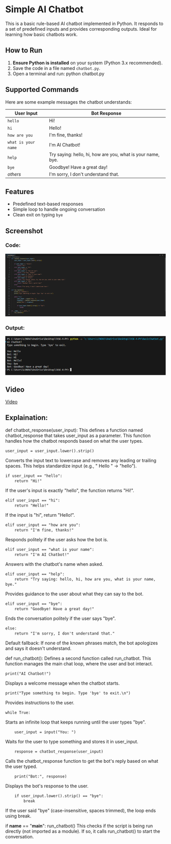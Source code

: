 # Simple AI Chatbot

This is a basic rule-based AI chatbot implemented in Python. It responds to a set of predefined inputs and provides corresponding outputs. Ideal for learning how basic chatbots work.

## How to Run

1. **Ensure Python is installed** on your system (Python 3.x recommended).
2. Save the code in a file named `chatbot.py`.
3. Open a terminal and run:
   python chatbot.py

## Supported Commands

Here are some example messages the chatbot understands:

| User Input            | Bot Response                                                |
| --------------------- | ----------------------------------------------------------- |
| `hello`             | Hi!                                                         |
| `hi`                | Hello!                                                      |
| `how are you`       | I'm fine, thanks!                                           |
| `what is your name` | I'm AI Chatbot!                                             |
| `help`              | Try saying: hello, hi, how are you, what is your name, bye. |
| `bye`               | Goodbye! Have a great day!                                  |
| *others*            | I'm sorry, I don't understand that.                         |

## Features

* Predefined text-based responses
* Simple loop to handle ongoing conversation
* Clean exit on typing `bye`

## Screenshot
### Code:
![image](https://github.com/ashishyadav-1510/CodeAlpha_Basic_Chatbot/blob/main/Screenshot/Screenshot%202025-07-19%20211937.png?raw=true)

### Output:
![image](https://github.com/ashishyadav-1510/CodeAlpha_Basic_Chatbot/blob/main/Screenshot/Screenshot%202025-07-19%20212036.png?raw=true)

## Video
[Video](https://youtu.be/ZYDOOXzP2pE)

## Explaination:

def chatbot_response(user_input):
This defines a function named chatbot_response that takes user_input as a parameter.
This function handles how the chatbot responds based on what the user types.

    user_input = user_input.lower().strip()
Converts the input text to lowercase and removes any leading or trailing spaces.
This helps standardize input (e.g., " Hello " → "hello").

    if user_input == "hello":
        return "Hi!"
If the user's input is exactly "hello", the function returns "Hi!".

    elif user_input == "hi":
        return "Hello!"
If the input is "hi", return "Hello!".

    elif user_input == "how are you":
        return "I'm fine, thanks!"
Responds politely if the user asks how the bot is.

    elif user_input == "what is your name":
        return "I'm AI Chatbot!"
Answers with the chatbot's name when asked.

    elif user_input == "help":
        return "Try saying: hello, hi, how are you, what is your name, bye."
Provides guidance to the user about what they can say to the bot.

    elif user_input == "bye":
        return "Goodbye! Have a great day!"
Ends the conversation politely if the user says "bye".

    else:
        return "I'm sorry, I don't understand that."
Default fallback: If none of the known phrases match, the bot apologizes and says it doesn't understand.

def run_chatbot():
Defines a second function called run_chatbot.
This function manages the main chat loop, where the user and bot interact.

    print("AI Chatbot!")
Displays a welcome message when the chatbot starts.

    print("Type something to begin. Type 'bye' to exit.\n")
Provides instructions to the user.

    while True:
Starts an infinite loop that keeps running until the user types "bye".

        user_input = input("You: ")
Waits for the user to type something and stores it in user_input.

        response = chatbot_response(user_input)
Calls the chatbot_response function to get the bot's reply based on what the user typed.

        print("Bot:", response)
Displays the bot's response to the user.

        if user_input.lower().strip() == "bye":
            break
If the user said "bye" (case-insensitive, spaces trimmed), the loop ends using break.

if __name__ == "__main__":
    run_chatbot()
This checks if the script is being run directly (not imported as a module).
If so, it calls run_chatbot() to start the conversation.
